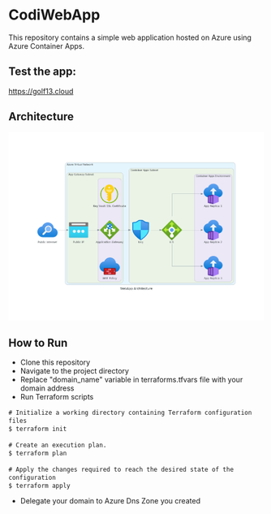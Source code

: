 # CodiWebApp

This repository contains a simple web application hosted on Azure using Azure Container Apps.

## Test the app:
https://golf13.cloud


## Architecture
![alt text](https://github.com/stefanooo92/CodiWebApp/blob/main/diagrams/webapp_architecture.png?raw=true)


## How to Run
- Clone this repository
- Navigate to the project directory
- Replace "domain_name" variable in terraforms.tfvars file with your domain address
- Run Terraform scripts

```
# Initialize a working directory containing Terraform configuration files
$ terraform init

# Create an execution plan.
$ terraform plan

# Apply the changes required to reach the desired state of the configuration
$ terraform apply
```
- Delegate your domain to Azure Dns Zone you created


